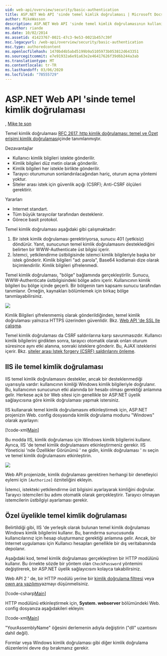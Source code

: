 ```yaml
---
uid: web-api/overview/security/basic-authentication
title: ASP.NET Web API 'sinde temel kimlik doğrulaması | Microsoft Docs
author: MikeWasson
description: ASP.NET Web API 'sinde temel kimlik doğrulamasının kullanılmasını açıklar.
ms.author: riande
ms.date: 10/02/2014
ms.assetid: 41423767-0021-47c3-9e53-0021b457c39f
msc.legacyurl: /web-api/overview/security/basic-authentication
msc.type: authoredcontent
ms.openlocfilehash: 1470bd4b5abd5199b9a5105973b053812d643351
ms.sourcegitcommit: e7e91932a6e91a63e2e46417626f39d6b244a3ab
ms.translationtype: MT
ms.contentlocale: tr-TR
ms.lasthandoff: 03/06/2020
ms.locfileid: "78555729"
---
```

# <a name="basic-authentication-in-aspnet-web-api"></a>ASP.NET Web API 'sinde temel kimlik doğrulaması

, [Mike te son](https://github.com/MikeWasson)

Temel kimlik doğrulaması [RFC 2617, http kimlik doğrulaması: temel ve Özet erişimi kimlik doğrulaması](http://www.ietf.org/rfc/rfc2617.txt)içinde tanımlanmıştır.

Dezavantajlar

- Kullanıcı kimlik bilgileri istekte gönderilir.
- Kimlik bilgileri düz metin olarak gönderilir.
- Kimlik bilgileri her istekle birlikte gönderilir.
- Tarayıcı oturumunun sonlandırılacağından hariç, oturum açma yöntemi yoktur.
- Siteler arası istek için güvenlik açığı (CSRF); Anti-CSRF ölçüleri gerektirir.

Yararları

- Internet standart.
- Tüm büyük tarayıcılar tarafından desteklenir.
- Görece basit protokol.

Temel kimlik doğrulaması aşağıdaki gibi çalışmaktadır:

1. Bir istek kimlik doğrulaması gerektiriyorsa, sunucu 401 (yetkisiz) döndürür. Yanıt, sunucunun temel kimlik doğrulamasını desteklediğini belirten bir WWW-Authenticate üst bilgisi içerir.
2. İstemci, yetkilendirme üstbilgisinde istemci kimlik bilgileriyle başka bir istek gönderir. Kimlik bilgileri "ad: parola", Base64 kodlamalı dize olarak biçimlendirilir. Kimlik bilgileri şifrelenmedi.

Temel kimlik doğrulaması, "bölge" bağlamında gerçekleştirilir. Sunucu, WWW-Authenticate üstbilgisindeki bölge adını içerir. Kullanıcının kimlik bilgileri bu bölge içinde geçerli. Bir bölgenin tam kapsamı sunucu tarafından tanımlanır. Örneğin, kaynakları bölümlemek için birkaç bölge tanımlayabilirsiniz.

![](basic-authentication/_static/image1.png)

Kimlik Bilgileri şifrelenmemiş olarak gönderildiğinden, temel kimlik doğrulaması yalnızca HTTPS üzerinden güvenlidir. Bkz. [Web API 'de SSL Ile çalışma](working-with-ssl-in-web-api.md).

Temel kimlik doğrulaması da CSRF saldırılarına karşı savunmasızdır. Kullanıcı kimlik bilgilerini girdikten sonra, tarayıcı otomatik olarak onları oturum süresince aynı etki alanına, sonraki isteklere gönderir. Bu, AJAX isteklerini içerir. Bkz. [siteler arası Istek forgery (CSRF) saldırılarını önleme](preventing-cross-site-request-forgery-csrf-attacks.md).

## <a name="basic-authentication-with-iis"></a>IIS ile temel kimlik doğrulaması

IIS temel kimlik doğrulamasını destekler, ancak bir desteklenmediği uyarısıyla vardır: kullanıcının kimliği Windows kimlik bilgileriyle doğrulanır. Bu, kullanıcının sunucunun etki alanında bir hesabı olması gerektiği anlamına gelir. Herkese açık bir Web sitesi için genellikle bir ASP.NET üyelik sağlayıcısına göre kimlik doğrulaması yapmak istersiniz.

IIS kullanarak temel kimlik doğrulamasını etkinleştirmek için, ASP.NET projenizin Web. config dosyasında kimlik doğrulama modunu "Windows" olarak ayarlayın:

[!code-xml[Main](basic-authentication/samples/sample1.xml)]

Bu modda IIS, kimlik doğrulaması için Windows kimlik bilgilerini kullanır. Ayrıca, IIS 'de temel kimlik doğrulamasını etkinleştirmeniz gerekir. IIS Yöneticisi 'nde Özellikler Görünümü ' ne gidin, kimlik doğrulaması ' nı seçin ve temel kimlik doğrulamasını etkinleştirin.

![](basic-authentication/_static/image2.png)

Web API projenizde, kimlik doğrulaması gerektiren herhangi bir denetleyici eylemi için `[Authorize]` özniteliğini ekleyin.

İstemci, istekteki yetkilendirme üst bilgisini ayarlayarak kimliğini doğrular. Tarayıcı istemcileri bu adımı otomatik olarak gerçekleştirir. Tarayıcı olmayan istemcilerin üstbilgiyi ayarlaması gerekir.

## <a name="basic-authentication-with-custom-membership"></a>Özel üyelikle temel kimlik doğrulaması

Belirtildiği gibi, IIS 'de yerleşik olarak bulunan temel kimlik doğrulaması Windows kimlik bilgilerini kullanır. Bu, barındırma sunucusunda kullanıcılarınız için hesap oluşturmanız gerektiği anlamına gelir. Ancak, bir Internet uygulaması için Kullanıcı hesapları genellikle bir dış veritabanında depolanır.

Aşağıdaki kod, temel kimlik doğrulaması gerçekleştiren bir HTTP modülünü kullanır. Bu örnekte sözde bir yöntem olan `CheckPassword` yöntemini değiştirerek, bir ASP.NET üyelik sağlayıcısını kolayca takabilirsiniz.

Web API 2 ' de, bir HTTP modülü yerine bir [kimlik doğrulama filtresi](authentication-filters.md) veya [owın ara yazılımı](../../../aspnet/overview/owin-and-katana/index.md)yazmayı düşünmelisiniz.

[!code-csharp[Main](basic-authentication/samples/sample2.cs)]

HTTP modülünü etkinleştirmek için, **System. webserver** bölümündeki Web. config dosyanıza aşağıdakileri ekleyin:

[!code-xml[Main](basic-authentication/samples/sample3.xml?highlight=4)]

"YourAssemblyName" öğesini derlemenin adıyla değiştirin ("dll" uzantısını dahil değil).

Formlar veya Windows kimlik doğrulaması gibi diğer kimlik doğrulama düzenlerini devre dışı bırakmanız gerekir.
